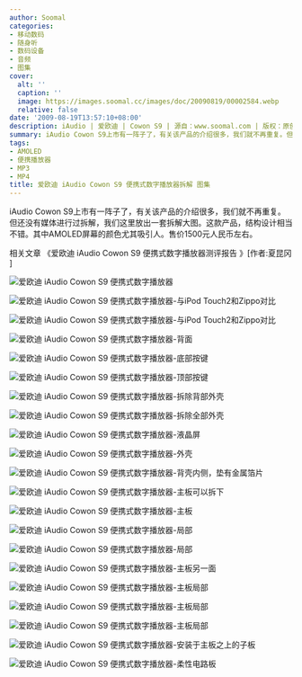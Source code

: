 ```yaml
---
author: Soomal
categories:
- 移动数码
- 随身听
- 数码设备
- 音频
- 图集
cover:
  alt: ''
  caption: ''
  image: https://images.soomal.cc/images/doc/20090819/00002584.webp
  relative: false
date: '2009-08-19T13:57:10+08:00'
description: iAudio | 爱欧迪 | Cowon S9 | 源自：www.soomal.com | 版权：原创 |  平均/总评分：08.50/17
summary: iAudio Cowon S9上市有一阵子了，有关该产品的介绍很多，我们就不再重复。但还没有媒体进行过拆解，我们这里放出一套拆解大图。这款产品，结构设计相当不错。其中AMOLED屏幕的颜色尤其吸引人。售价1500元人民币左右。
tags:
- AMOLED
- 便携播放器
- MP3
- MP4
title: 爱欧迪 iAudio Cowon S9 便携式数字播放器拆解 图集
---
```


iAudio Cowon S9上市有一阵子了，有关该产品的介绍很多，我们就不再重复。但还没有媒体进行过拆解，我们这里放出一套拆解大图。这款产品，结构设计相当不错。其中AMOLED屏幕的颜色尤其吸引人。售价1500元人民币左右。



相关文章
《爱欧迪 iAudio Cowon S9 便携式数字播放器测评报告 》[作者:夏昆冈 ]



![爱欧迪 iAudio Cowon S9 便携式数字播放器](https://images.soomal.cc/images/doc/20090819/00002584.webp)



![爱欧迪 iAudio Cowon S9 便携式数字播放器-与iPod Touch2和Zippo对比](https://images.soomal.cc/images/doc/20090819/00002585.webp)



![爱欧迪 iAudio Cowon S9 便携式数字播放器-与iPod Touch2和Zippo对比](https://images.soomal.cc/images/doc/20090819/00002586.webp)



![爱欧迪 iAudio Cowon S9 便携式数字播放器-背面](https://images.soomal.cc/images/doc/20090819/00002587.webp)



![爱欧迪 iAudio Cowon S9 便携式数字播放器-底部按键](https://images.soomal.cc/images/doc/20090819/00002588.webp)



![爱欧迪 iAudio Cowon S9 便携式数字播放器-顶部按键](https://images.soomal.cc/images/doc/20090819/00002589.webp)



![爱欧迪 iAudio Cowon S9 便携式数字播放器-拆除背部外壳](https://images.soomal.cc/images/doc/20090819/00002590.webp)



![爱欧迪 iAudio Cowon S9 便携式数字播放器-拆除全部外壳](https://images.soomal.cc/images/doc/20090819/00002591.webp)



![爱欧迪 iAudio Cowon S9 便携式数字播放器-液晶屏](https://images.soomal.cc/images/doc/20090819/00002592.webp)



![爱欧迪 iAudio Cowon S9 便携式数字播放器-外壳](https://images.soomal.cc/images/doc/20090819/00002593.webp)



![爱欧迪 iAudio Cowon S9 便携式数字播放器-背壳内侧，垫有金属箔片](https://images.soomal.cc/images/doc/20090819/00002594.webp)



![爱欧迪 iAudio Cowon S9 便携式数字播放器-主板可以拆下](https://images.soomal.cc/images/doc/20090819/00002595.webp)



![爱欧迪 iAudio Cowon S9 便携式数字播放器-主板](https://images.soomal.cc/images/doc/20090819/00002596.webp)



![爱欧迪 iAudio Cowon S9 便携式数字播放器-局部](https://images.soomal.cc/images/doc/20090819/00002597.webp)



![爱欧迪 iAudio Cowon S9 便携式数字播放器-局部](https://images.soomal.cc/images/doc/20090819/00002598.webp)



![爱欧迪 iAudio Cowon S9 便携式数字播放器-主板另一面](https://images.soomal.cc/images/doc/20090819/00002599.webp)



![爱欧迪 iAudio Cowon S9 便携式数字播放器-主板局部](https://images.soomal.cc/images/doc/20090819/00002600.webp)



![爱欧迪 iAudio Cowon S9 便携式数字播放器-主板局部](https://images.soomal.cc/images/doc/20090819/00002601.webp)



![爱欧迪 iAudio Cowon S9 便携式数字播放器-主板局部](https://images.soomal.cc/images/doc/20090819/00002602.webp)



![爱欧迪 iAudio Cowon S9 便携式数字播放器-安装于主板之上的子板](https://images.soomal.cc/images/doc/20090819/00002603.webp)



![爱欧迪 iAudio Cowon S9 便携式数字播放器-柔性电路板](https://images.soomal.cc/images/doc/20090819/00002604.webp)